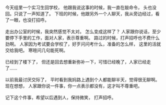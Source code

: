 <div id="sina_keyword_ad_area2" class="articalContent  ">
			今天组里一个实习生回学校， 他跟我说这事的时候，我一直在敲命令， 头也没回。只说了一声知道了。
下班的时候，他跟另外一个人聊天，我从旁边经过，看了一眼，也没打招呼。
<div><br /></DIV>
<div>走出办公室的时候，我突然感觉不太对。 怎么变成这样了？ 人家跟你说话，至少要停下手里的工作，面对人家，表示尊重啊。
路过的时候，打声招呼也不费什么劲啊。 人家因为考试要会学校了，好歹问问考什么，准备的怎么样， 这里的活就交给我吧。
寒暄问几句能死啊。</DIV>
<div><br /></DIV>
<div>已经到了楼下了， 但还是回去想重新弥补一下，可惜已经晚了，人家已经走了……</DIV>
<div><br /></DIV>
<div>以前我最讨厌交际了， 平时看到我妈路上遇到个人都能聊半天，觉得很无聊啊。 现在想想，
人家跟你说一件事，你一点表示都没有，这才叫不尊重吧。</DIV>
<div><br /></DIV>
<div>记下这个件事，希望以后遇到人，保持微笑， 打声招呼。</DIV>							
		</div>